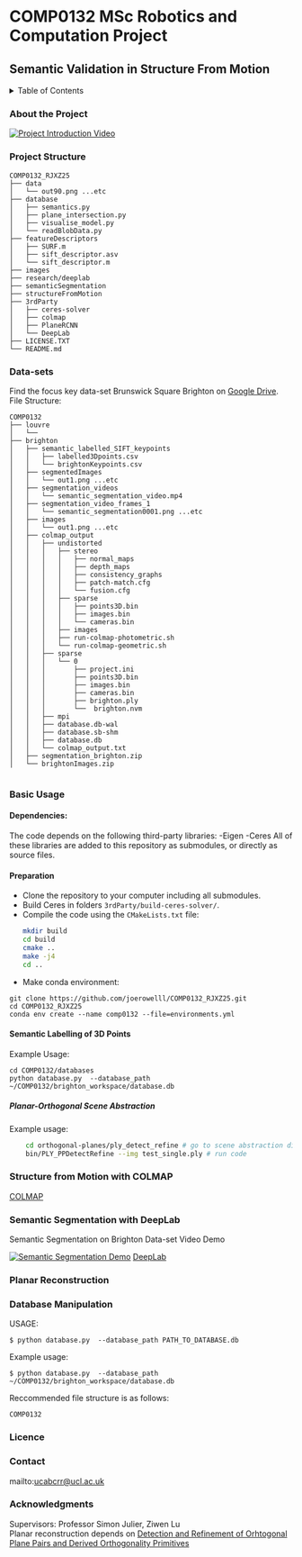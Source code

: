 # COMP0132 MSc Robotics and Computation Project
## Semantic Validation in Structure From Motion

<!-- TABLE OF CONTENTS -->
<details>
  <summary>Table of Contents</summary>
  <ol>
    <li><a href="#about-the-project">About The Project</a>
    <li><a href="#project-structure">Project Structure</a></li>
    <li><a href="#data-sets">Data-sets</a>
    <li><a href="#basic-usage">Basic Usage</a>
    <li><a href="#structure-from-motion-with-colmap">Structure from Motion with COLMAP</a></li>
    <li><a href="#semantic-segmentation-with-deeplab">Semantic Segmentation with DeepLab</a></li>
    <li><a href="#planar-reconstruction">Planar Reconstruction</a></li>
    <li><a href="#database-manipulation">Database Manipulation</a></li>
    <li><a href="#license">License</a></li>
    <li><a href="#contact">Contact</a></li>
    <li><a href="#acknowledgments">Acknowledgments</a></li>
  </ol>
</details>


### About the Project
[![Project Introduction Video](https://github.com/joerowelll/COMP0132/blob/main/images/thumbnail.jpeg)](https://www.youtube.com/watch?v=hrHsb8gOGck&t=5s)
### Project Structure
```
COMP0132_RJXZ25
├── data
│   └── out90.png ...etc
├── database
│   ├── semantics.py
│   ├── plane_intersection.py
│   ├── visualise_model.py
│   └── readBlobData.py
├── featureDescriptors
│   ├── SURF.m
│   ├── sift_descriptor.asv
│   └── sift_descriptor.m
├── images
├── research/deeplab
├── semanticSegmentation
├── structureFromMotion
├── 3rdParty
│   ├── ceres-solver
│   ├── colmap
│   ├── PlaneRCNN
│   └── DeepLab
├── LICENSE.TXT
└── README.md

```


### Data-sets 
Find the focus key data-set Brunswick Square Brighton on [Google Drive](https://drive.google.com/drive/folders/1CNxIw8gyTOldooBWsJqVdKNtusy9eF5a?usp=sharing).
File Structure:

```
COMP0132
├── louvre
│   └── 
├── brighton
│   ├── semantic_labelled_SIFT_keypoints
│   │   ├── labelled3Dpoints.csv
│   │   └── brightonKeypoints.csv
│   ├── segmentedImages
│   │   └── out1.png ...etc
│   ├── segmentation_videos
│   │   └── semantic_segmentation_video.mp4
│   ├── segmentation_video_frames_1
│   │   └── semantic_segmentation0001.png ...etc
│   ├── images
│   │   └── out1.png ...etc
│   ├── colmap_output
│   │   ├── undistorted
│   │   │   ├── stereo
│   │   │   │   ├── normal_maps
│   │   │   │   ├── depth_maps
│   │   │   │   ├── consistency_graphs
│   │   │   │   ├── patch-match.cfg
│   │   │   │   └── fusion.cfg
│   │   │   ├── sparse
│   │   │   │   ├── points3D.bin
│   │   │   │   ├── images.bin
│   │   │   │   └── cameras.bin
│   │   │   ├── images
│   │   │   ├── run-colmap-photometric.sh
│   │   │   └── run-colmap-geometric.sh
│   │   ├── sparse
│   │   │   └── 0
│   │   │       ├── project.ini
│   │   │       ├── points3D.bin
│   │   │       ├── images.bin
│   │   │       ├── cameras.bin
│   │   │       ├── brighton.ply
│   │   │       └──  brighton.nvm
│   │   ├── mpi
│   │   ├── database.db-wal
│   │   ├── database.sb-shm
│   │   ├── database.db
│   │   └── colmap_output.txt
│   ├── segmentation_brighton.zip
│   └── brightonImages.zip


```
### Basic Usage
#### Dependencies:

The code depends on the following third-party libraries:
-Eigen
-Ceres
All of these libraries are added to this repository as submodules, or directly as source files.

#### Preparation
- Clone the repository to your computer including all submodules.
- Build Ceres in folders `3rdParty/build-ceres-solver/`.
- Compile the code using the `CMakeLists.txt` file:
    ```bash
    mkdir build
    cd build
    cmake ..
    make -j4
    cd ..
    ```
- Make conda environment:
```
git clone https://github.com/joerowelll/COMP0132_RJXZ25.git
cd COMP0132_RJXZ25
conda env create --name comp0132 --file=environments.yml
```
#### Semantic Labelling of 3D Points
Example Usage:
```
cd COMP0132/databases
python database.py  --database_path ~/COMP0132/brighton_workspace/database.db
```
##### Planar-Orthogonal Scene Abstraction

Example usage:

```bash
    cd orthogonal-planes/ply_detect_refine # go to scene abstraction directory
    bin/PLY_PPDetectRefine --img test_single.ply # run code
```

### Structure from Motion with COLMAP
[COLMAP](https://colmap.github.io/)

### Semantic Segmentation with DeepLab
Semantic Segmentation on Brighton Data-set Video Demo

[![Semantic Segmentation Demo](https://github.com/joerowelll/COMP0132/blob/main/images/thumbnail2.png)](https://www.youtube.com/watch?v=UwfRyR7IwWU&t=55s)
[DeepLab](https://github.com/tensorflow/models/tree/master/research/deeplab) 

### Planar Reconstruction

### Database Manipulation 
USAGE:
```
$ python database.py  --database_path PATH_TO_DATABASE.db
```
Example usage:
```
$ python database.py  --database_path ~/COMP0132/brighton_workspace/database.db
```
Reccommended file structure is as follows:
```
COMP0132

```
### Licence

### Contact
mailto:ucabcrr@ucl.ac.uk
### Acknowledgments
Supervisors: Professor Simon Julier, Ziwen Lu \
Planar reconstruction depends on [Detection and Refinement of Orhtogonal Plane Pairs and Derived Orthogonality Primitives](https://github.com/c-sommer/orthogonal-planes)



